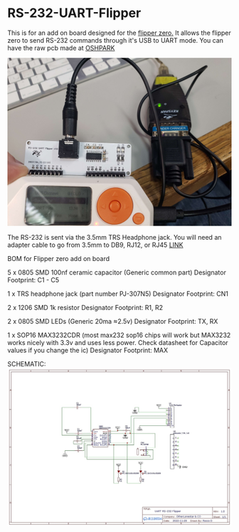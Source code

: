 # RS-232-UART-Flipper
This is for an add on board designed for the [flipper zero.](https://flipperzero.one/) It allows the flipper zero to send RS-232 commands through it's USB to UART mode. You can have the raw pcb made at [OSHPARK](https://oshpark.com/shared_projects/RmFaMpFD)

![addon-pic](20221217_143148.jpg)

The RS-232 is sent via the 3.5mm TRS Headphone jack. You will need an adapter cable to go from 3.5mm to DB9, RJ12, or RJ45  [LINK](https://www.amazon.com/LIANSHU-DC3-5mm-Serial-RS232-Cable/dp/B07G2ZL3SL)


BOM for Flipper zero add on board

5 x 0805 SMD 100nf ceramic capacitor (Generic common part) Designator Footprint: C1 - C5  
  
1 x TRS headphone jack (part number PJ-307N5)  Designator Footprint: CN1  
  
2 x 1206 SMD 1k resistor Designator Footprint: R1, R2  
  
2 x 0805 SMD LEDs (Generic 20ma ≈2.5v) Designator Footprint: TX, RX  
  
1 x SOP16 MAX3232CDR (most max232 sop16 chips will work but MAX3232 works nicely with 3.3v and uses less power. Check datasheet for Capacitor values if you change the ic) Designator Footprint: MAX 

SCHEMATIC:  
![Schma](Schematic_Flipper-232-addon.jpg)


